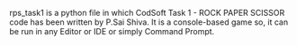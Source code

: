rps_task1 is a python file in which CodSoft Task 1 - ROCK PAPER SCISSOR code has been written by P.Sai Shiva. It is a console-based game so, it can be run in any Editor or IDE or simply Command Prompt.
